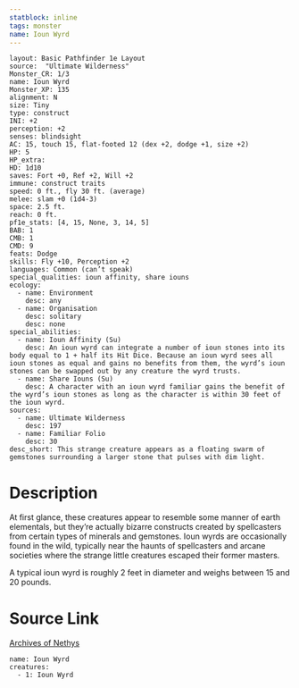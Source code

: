 ```yaml
---
statblock: inline
tags: monster
name: Ioun Wyrd
---
```

```statblock
layout: Basic Pathfinder 1e Layout
source:  "Ultimate Wilderness"
Monster_CR: 1/3
name: Ioun Wyrd
Monster_XP: 135
alignment: N
size: Tiny
type: construct
INI: +2
perception: +2
senses: blindsight
AC: 15, touch 15, flat-footed 12 (dex +2, dodge +1, size +2)
HP: 5
HP_extra: 
HD: 1d10
saves: Fort +0, Ref +2, Will +2
immune: construct traits
speed: 0 ft., fly 30 ft. (average)
melee: slam +0 (1d4-3)
space: 2.5 ft.
reach: 0 ft.
pf1e_stats: [4, 15, None, 3, 14, 5]
BAB: 1
CMB: 1
CMD: 9
feats: Dodge
skills: Fly +10, Perception +2
languages: Common (can’t speak)
special_qualities: ioun affinity, share iouns
ecology:
  - name: Environment
    desc: any
  - name: Organisation
    desc: solitary
    desc: none
special_abilities:
  - name: Ioun Affinity (Su)
    desc: An ioun wyrd can integrate a number of ioun stones into its body equal to 1 + half its Hit Dice. Because an ioun wyrd sees all ioun stones as equal and gains no benefits from them, the wyrd’s ioun stones can be swapped out by any creature the wyrd trusts.
  - name: Share Iouns (Su)
    desc: A character with an ioun wyrd familiar gains the benefit of the wyrd’s ioun stones as long as the character is within 30 feet of the ioun wyrd.
sources:
  - name: Ultimate Wilderness
    desc: 197
  - name: Familiar Folio
    desc: 30
desc_short: This strange creature appears as a floating swarm of gemstones surrounding a larger stone that pulses with dim light.
```
# Description
At first glance, these creatures appear to resemble some manner of earth elementals, but they’re actually bizarre constructs created by spellcasters from certain types of minerals and gemstones. Ioun wyrds are occasionally found in the wild, typically near the haunts of spellcasters and arcane societies where the strange little creatures escaped their former masters.

A typical ioun wyrd is roughly 2 feet in diameter and weighs between 15 and 20 pounds.
# Source Link
[Archives of Nethys](https://aonprd.com/MonsterDisplay.aspx?ItemName=Ioun%20Wyrd)
```encounter-table
name: Ioun Wyrd
creatures:
  - 1: Ioun Wyrd
```
